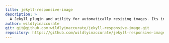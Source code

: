 ```yaml
---
title: jekyll-responsive-image
description: >
  A Jekyll plugin and utility for automatically resizing images. Its intended use is for sites which want to display responsive images using something like srcset or Imager.js
author: wildlyinaccurate
git: git@github.com:wildlyinaccurate/jekyll-responsive-image.git
repository: https://github.com/wildlyinaccurate/jekyll-responsive-image
---
```

